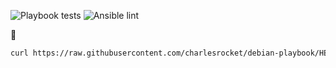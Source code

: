 ![Playbook tests](https://github.com/charlesrocket/debian-playbook/workflows/Playbook%20tests/badge.svg)
![Ansible lint](https://github.com/charlesrocket/debian-playbook/workflows/ansible%20lint/badge.svg)

🚧

```bash
curl https://raw.githubusercontent.com/charlesrocket/debian-playbook/HEAD/bootstrap | bash
